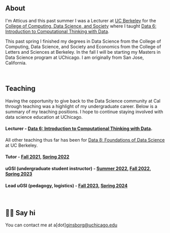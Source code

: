 ---
---

## About

I'm Atticus and this past summer I was a Lecturer at [UC Berkeley](https://www.berkeley.edu/) for the [College of Computing, Data Science, and Society](https://cdss.berkeley.edu/) where I taught [Data 6: Introduction to Computational Thinking with Data](https://data6.org/). 

This past spring I finished my degrees in Data Science from the College of Computing, Data Science, and Society and Economics from the College of Letters and Sciences at Berkeley. In the fall I will be starting my Masters in Data Science program at UChicago. I am originally from San Jose, California.

<br>

## Teaching
Having the opportunity to give back to the Data Science community at Cal through teaching was a highlight of my undergraduate career. Below is a summary of my teaching positions. I hope to continue staying involved with data science education at UChicago.

#### Lecturer - [Data 6: Introduction to Computational Thinking with Data](https://data6.org/). 

All other teaching thus far has been for [Data 8: Foundations of Data Science](https://www.data8.org/) at UC Berkeley.
#### Tutor - [Fall 2021](https://www.data8.org/fa21), [Spring 2022](https://www.data8.org/sp22)
#### uGSI (undergraduate student instructor) - [Summer 2022](https://www.data8.org/su22), [Fall 2022](https://www.data8.org/fa22), [Spring 2023](https://www.data8.org/su23)
#### Lead uGSI (pedagogy, logistics) - [Fall 2023](https://www.data8.org/fa23), [Spring 2024](https://www.data8.org/sp24)

<br> 

## 👋🏻 Say hi

You can contact me at a\[dot\]ginsborg@uchicago.edu

